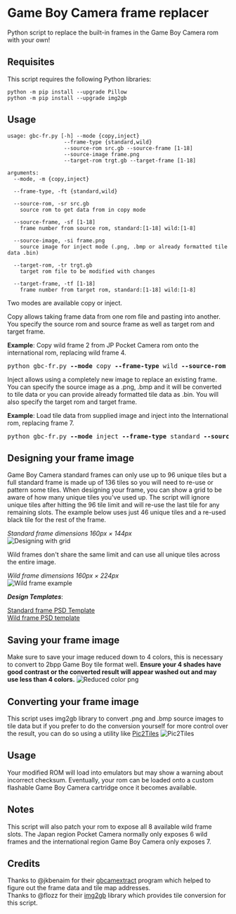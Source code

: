 # Game Boy Camera frame replacer

Python script to replace the built-in frames in the Game Boy Camera rom with your own!

## Requisites
This script requires the following Python libraries:
```
python -m pip install --upgrade Pillow
python -m pip install --upgrade img2gb
```
## Usage
```
usage: gbc-fr.py [-h] --mode {copy,inject}
                  --frame-type {standard,wild}
                  --source-rom src.gb --source-frame [1-18]
                  --source-image frame.png
                  --target-rom trgt.gb --target-frame [1-18]

arguments:
  --mode, -m {copy,inject}

  --frame-type, -ft {standard,wild}

  --source-rom, -sr src.gb
    source rom to get data from in copy mode

  --source-frame, -sf [1-18]
    frame number from source rom, standard:[1-18] wild:[1-8]

  --source-image, -si frame.png
    source image for inject mode (.png, .bmp or already formatted tile data .bin)

  --target-rom, -tr trgt.gb
    target rom file to be modified with changes

  --target-frame, -tf [1-18]
    frame number from target rom, standard:[1-18] wild:[1-8]
```

Two modes are available copy or inject.

Copy allows taking frame data from one rom file and pasting into another. You specify the source rom and source frame as well as target rom and target frame.

**Example**: Copy wild frame 2 from JP Pocket Camera rom onto the international rom, replacing wild frame 4.  
<pre>
python gbc-fr.py <b>--mode</b> copy <b>--frame-type</b> wild <b>--source-rom</b> pocketcam-jp.gb <b>--source-frame</b> 2 <b>--target-rom</b> gameboycam-intl.gb <b>--target-frame</b> 4
</pre>

Inject allows using a completely new image to replace an existing frame. You can specify the source image as a .png, .bmp and it will be converted to tile data or you can provide already formatted tile data as .bin. You will also specify the target rom and target frame.

**Example**: Load tile data from supplied image and inject into the International rom, replacing frame 7.  
<pre>
python gbc-fr.py <b>--mode</b> inject <b>--frame-type</b> standard <b>--source-image</b> cameraclub.png <b>--target-rom</b> gameboycam-intl.gb <b>--target-frame</b> 7
</pre>

## Designing your frame image
Game Boy Camera standard frames can only use up to 96 unique tiles but a full standard frame is made up of 136 tiles so you will need to re-use or pattern some tiles. When designing your frame, you can show a grid to be aware of how many unique tiles you've used up. The script will ignore unique tiles after hitting the 96 tile limit and will re-use the last tile for any remaining slots. The example below uses just 46 unique tiles and a re-used black tile for the rest of the frame.

*Standard frame dimensions 160px × 144px*  
![Designing with grid](docs/frame-unique-tiles.png)

Wild frames don't share the same limit and can use all unique tiles across the entire image.

*Wild frame dimensions 160px × 224px*  
![Wild frame example](docs/wild-frame.png)

***Design Templates***:

[Standard frame PSD Template](samples/standard-frame-template.psd?raw=1)  
[Wild frame PSD template](samples/wild-frame-template.psd?raw=1)

## Saving your frame image
Make sure to save your image reduced down to 4 colors, this is necessary to convert to 2bpp Game Boy tile format well. **Ensure your 4 shades have good contrast or the converted result will appear washed out and may use less than 4 colors.**
![Reduced color png](docs/reduced-colors.png)

## Converting your frame image
This script uses img2gb library to convert .png and .bmp source images to tile data but if you prefer to do the conversion yourself for more control over the result, you can do so using a utility like [Pic2Tiles](http://www.budmelvin.com/dev/index.html)
![Pic2Tiles](docs/pic2tiles.png)

## Usage
Your modified ROM will load into emulators but may show a warning about incorrect checksum. Eventually, your rom can be loaded onto a custom flashable Game Boy Camera cartridge once it becomes available.

## Notes
This script will also patch your rom to expose all 8 available wild frame slots. The Japan region Pocket Camera normally only exposes 6 wild frames and the international region Game Boy Camera only exposes 7.

## Credits
Thanks to @jkbenaim for their [gbcamextract](https://github.com/jkbenaim/gbcamextract) program which helped to figure out the frame data and tile map addresses.  
Thanks to @flozz for their [img2gb](https://github.com/flozz/img2gb) library which provides tile conversion for this script.
